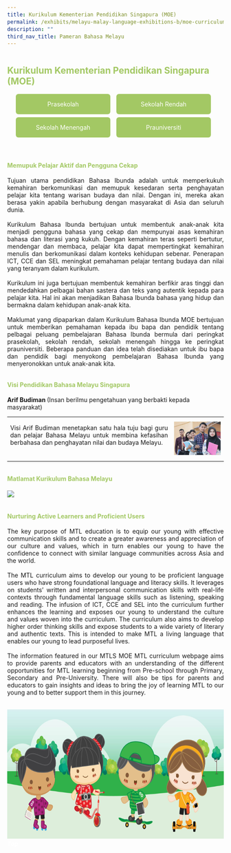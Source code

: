 ```yaml
---
title: Kurikulum Kementerian Pendidikan Singapura (MOE)
permalink: /exhibits/melayu-malay-language-exhibitions-b/moe-curriculum/
description: ""
third_nav_title: Pameran Bahasa Melayu
---
```

<html>
	<style>
.tab img{
   width: 80%;
 }
 .content table {
    width: 100%;
    font-family: arial, sans-serif;
     border-collapse: collapse;
}

td {
  border: 1px ;
  text-align: center;
  padding: 8px;
  width:60%;
}
table.center {
  margin-left:auto; 
  margin-right:auto;
  }
 .tab table {
   display: none;
}
.tab table:target {
  display: block;
}
.atab label {
    position: relative;
    display: block;
    background: #a3c864;
    color: #a3c864;
    font-weight: 700;
    padding: 10px;
    cursor: pointer;
 }
 .atab label::after {
  content: "+";
  font-size: 22px;
  position: absolute;
  right: 10px;
  top: 7px;
  transition: all 0.4s;
}
.atab input[type=checkbox]:checked + label::after,
.atab input[type=radio]:checked + label::after {
    content: 'x';
    right: 14px;
    top: 7px;
  //transform:rotate(-225deg);
   /* transform: rotate(90deg); */
}
.tab-content {
  overflow: hidden;
  display: none;
  width:100%; 
}
.atab{
  margin-bottom: 5px;
  width:100%;  
}

 image{
  height:auto;
 max-width:50%
 }
 
  .btntop {
    position: fixed;
    float: right;
    bottom: 20px;
    right: 80px;
    z-index: 99;
    boder: none;
    background-color: #3bb9ff;
    cursor: pointer;
    padding: 15px;
    boder-radius: 4px;
    color: #fff;
    font-weight: 600;
}
		.btnClass {
    display: inline-block;
    padding: 15px 20px;
    text-align: center;
    text-decoration: none;
    color: #fff;
    background-color:#a3c864;
    border-radius: 6px;
    outline: 0;
    cursor: pointer;
    margin-right: 10px;
    margin-bottom: 7px;
    width: 180px;
	}
</style>
<h2 style="padding-top:12px;color:#a3c864;"><b>Kurikulum Kementerian Pendidikan Singapura (MOE)</b></h2>
<div style="margin-top:auto;margin-bottom:auto;text-align:center;">
<div class="tab">
  <a href="/mlmoe/ML-PreSch/"><div style="display:inline-block; font-family:Calibri (Body);" class="btnClass lbML1">Prasekolah</div></a>
  <a href="/mlmoe/ML-PriSch/"><div style="display:inline-block; font-family:Calibri (Body);" class="btnClass lbML1">Sekolah Rendah</div></a>
  <a href="/mlmoe/ML-Sec/"><div style="display:inline-block; font-family:Calibri (Body);" class="btnClass lbML1">Sekolah Menengah</div></a>
  <a href="/mlmoe/ML-PreU/"><div style="display:inline-block; font-family:Calibri (Body);" class="btnClass lbML1">Prauniversiti</div></a>
</div>  <br />
 <div style="margin-top:auto;margin-bottom:auto;text-align:left;">
 <h4 style="padding-top:12px;color:#a3c864;"><b>Memupuk Pelajar Aktif dan Pengguna Cekap</b></h4>
 <p style="text-align:justify;">
Tujuan utama pendidikan Bahasa Ibunda adalah untuk memperkukuh kemahiran berkomunikasi dan memupuk kesedaran serta penghayatan pelajar kita tentang warisan budaya dan nilai.  Dengan ini, mereka akan berasa yakin apabila berhubung dengan masyarakat di Asia dan seluruh dunia. 
<br /><br />
Kurikulum Bahasa Ibunda bertujuan untuk membentuk anak-anak kita menjadi pengguna bahasa yang cekap dan mempunyai asas kemahiran bahasa dan literasi yang kukuh. Dengan kemahiran teras seperti bertutur, mendengar dan membaca, pelajar kita dapat mempertingkat kemahiran menulis dan berkomunikasi dalam konteks kehidupan sebenar.  Penerapan ICT, CCE dan SEL meningkat pemahaman pelajar  tentang budaya dan nilai yang teranyam dalam kurikulum. 
<br /><br />
Kurikulum ini juga bertujuan membentuk kemahiran berfikir aras tinggi dan mendedahkan pelbagai bahan sastera dan teks yang autentik kepada para pelajar kita. Hal ini akan menjadikan Bahasa Ibunda bahasa yang hidup dan bermakna dalam kehidupan anak-anak kita. 
<br /><br />
Maklumat yang dipaparkan dalam Kurikulum Bahasa Ibunda MOE bertujuan untuk memberikan pemahaman kepada  ibu bapa dan pendidik tentang pelbagai peluang pembelajaran Bahasa Ibunda bermula dari peringkat prasekolah, sekolah rendah, sekolah menengah hingga ke peringkat prauniversiti. Beberapa panduan dan idea telah disediakan untuk ibu bapa dan pendidik bagi menyokong pembelajaran Bahasa Ibunda yang menyeronokkan untuk anak-anak kita.
 </p>
<h4 style="padding-top:12px;color:#a3c864;"> <b>Visi Pendidikan Bahasa Melayu Singapura </b></h4>
<p><strong> Arif Budiman </strong>(Insan berilmu pengetahuan yang berbakti kepada masyarakat) 
<table style="width:100%">
  <tr>
    <td><p style="text-align:justify;">Visi Arif Budiman menetapkan satu hala tuju bagi guru dan pelajar Bahasa Melayu untuk membina kefasihan berbahasa dan penghayatan nilai dan budaya Melayu.       
<br /><br />
</p></td>
  <td><img src="/images/ml-sec-update.jpg" /><br />
   </td>
  </tr>
</table>
</p>
<h4 style="padding-top:12px;color:#a3c864;"><b>Matlamat Kurikulum Bahasa Melayu </b> </h4>
<img src="https://d33wubrfki0l68.cloudfront.net/a20740b556f696934ebabc3c99e3b0478d280b1c/88232/images/mtls-malay-matalamat-kurikulum-bahasa-melayu2.jpg" />
<h4 style="padding-top:12px;color:#a3c864;">Nurturing Active Learners and Proficient Users</h4>
  <div style="margin-top:auto;margin-bottom:auto;text-align:justify;">
<p>The key purpose of MTL education is to equip our young with effective communication skills and to create a greater awareness and appreciation of our culture and values, which in turn enables our young to have the confidence to connect with similar language communities across Asia and the world. <br /><br />
 The MTL curriculum aims to develop our young to be proficient language users who have strong foundational language and literacy skills. It leverages on students’ written and interpersonal communication skills with real-life contexts through fundamental language skills such as listening, speaking and reading. The infusion of ICT, CCE and SEL into the curriculum further enhances the learning and exposes our young to understand the culture and values woven into the curriculum. The curriculum also aims to develop higher order thinking skills and expose students to a wide variety of literary and authentic texts. This is intended to make MTL a living language that enables our young to lead purposeful lives. <br /><br />
 The information featured in our MTLS MOE MTL curriculum webpage aims to provide parents and educators with an understanding of the different opportunities for MTL learning beginning from Pre-school through Primary, Secondary and Pre-University. There will also be tips for parents and educators to gain insights and ideas to bring the joy of learning MTL to our young and to better support them in this journey.</p>
 <br />
 <img src="/images/2021-08-04_mtls_web_footer_600x250_300dpi.jpg" class="Image" width="1000" height="300" />
<div class="btntop">
  <a href="#top" style="text-decoration:none;"><span style="color:white"><b>Top</b></span></a>
</div>